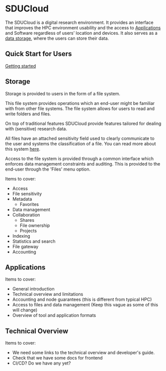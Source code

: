 # SDUCloud

The SDUCloud is a digital research environment. It provides an interface that
improves the HPC environment usability and the access to
[Applications](./app-service) and Software regardless of users’ location and
devices. It also serves as a [data storage](./storage-service), where the
users can store their data.

<!-- TOOD Maybe talk about how this is an integrated platform. -->

## Quick Start for Users

[Getting started](https://escience.sdu.dk/index.php/sducloud/)

## Storage

Storage is provided to users in the form of a file system.

This file system provides operations which an end-user might be familiar with
from other file systems. The file system allows for users to read and write
folders and files.

On top of traditional features SDUCloud provide features tailored for dealing
with (sensitive) research data.

All files have an attached sensitivity field used to clearly communicate to
the user and systems the classification of a file. You can read more about
this system [here](TODO).

Access to the file system is provided through a common interface which
enforces data management constraints and auditing. This is provided to the
end-user through the 'Files' menu option.

Items to cover:

- Access
- File sensitivity
- Metadata
  - Favorites
- Data management
- Collaboration
  - Shares
  - File ownership
  - Projects
- Indexing
- Statistics and search
- File gateway
- Accounting

## Applications

Items to cover:

- General introduction
- Technical overview and limitations
- Accounting and node guarantees (this is different from typical HPC)
- Access to files and data management (Keep this vague as some of this will
  change)
- Overview of tool and application formats

## Technical Overview

Items to cover:

- We need some links to the technical overview and developer's guide.
- Check that we have some docs for frontend
- CI/CD? Do we have any yet?
